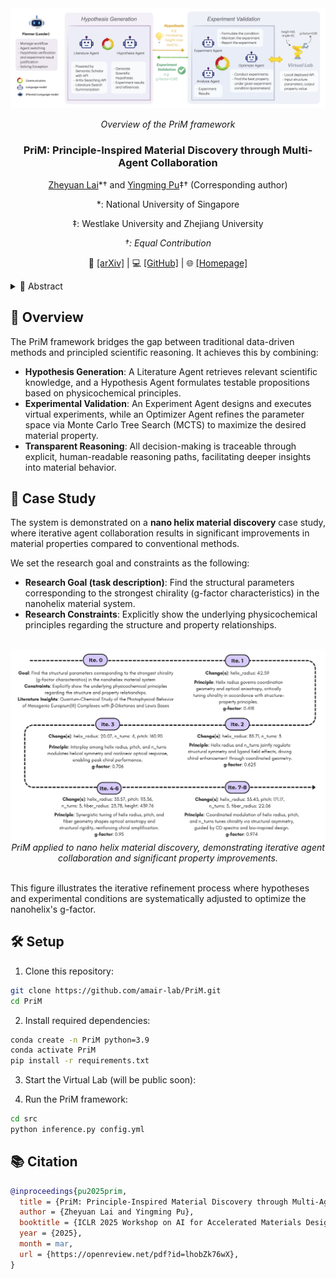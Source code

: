 <div align="center">

<div align="center">
 <img src="assets/schema.png" alt="Scalability" style="display:block; margin-left:auto; margin-right:auto;">
   <br>
  <em>
      Overview of the PriM framework
  </em>
</div>

<h3>PriM: Principle-Inspired Material Discovery through Multi-Agent Collaboration</h3>


[Zheyuan Lai](https://zheyuanlai.github.io/)*† and [Yingming Pu](https://dandelionym.github.io/)‡† (Corresponding author)
 
*: National University of Singapore

‡: Westlake University and Zhejiang University

*†: Equal Contribution*

📄 [[arXiv]](https://arxiv.org/abs/2504.08810) | 💻 [[GitHub]](https://github.com/amair-lab/PriM) | 🌐 [[Homepage]](https://amair-lab.github.io/projects/PriM/)
</div>

<details>
<summary>📖 Abstract</summary>
Complex chemical space and limited knowledge scope with biases holds immense challenge for human scientists, yet in automated materials discovery. Existing intelligent methods relies more on numerical computation, leading to inefficient exploration and results with hard-interpretability. To bridge this gap, we introduce a principles-guided materials discovery workflow powered by language inferential multi-agent system (MAS). Our framework integrates automated hypothesis generation with experimental validation in a roundtable system of MAS, enabling systematic exploration while maintaining scientific rigor. Based on our framework, the case study of nano helix demonstrates higher materials exploration rate and property value while providing transparent reasoning pathways. This approach develops an automated-and-transparent paradigm for material discovery, with broad implications for rational design of functional materials.
</details>

## 👋 Overview
The PriM framework bridges the gap between traditional data-driven methods and principled scientific reasoning. It achieves this by combining:
- **Hypothesis Generation**: A Literature Agent retrieves relevant scientific knowledge, and a Hypothesis Agent formulates testable propositions based on physicochemical principles.
- **Experimental Validation**: An Experiment Agent designs and executes virtual experiments, while an Optimizer Agent refines the parameter space via Monte Carlo Tree Search (MCTS) to maximize the desired material property.
- **Transparent Reasoning**: All decision-making is traceable through explicit, human-readable reasoning paths, facilitating deeper insights into material behavior.

## 📑 Case Study
The system is demonstrated on a **nano helix material discovery** case study, where iterative agent collaboration results in significant improvements in material properties compared to conventional methods.

We set the research goal and constraints as the following:
- **Research Goal (task description)**: Find the structural parameters corresponding to the strongest chirality (g-factor characteristics) in the nanohelix material system.
- **Research Constraints**: Explicitly show the underlying physicochemical principles regarding the structure and property relationships.

<br>
<div align="center">
 <img src="assets/case_study.png" alt="Scalability" style="display:block; margin-left:auto; margin-right:auto;"
   <br>
  <em>
      PriM applied to nano helix material discovery, demonstrating iterative agent collaboration and significant property improvements.
  </em>
</div>
<br>

This figure illustrates the iterative refinement process where hypotheses and experimental conditions are systematically adjusted to optimize the nanohelix's g-factor. 

## 🛠 Setup

1. Clone this repository:
```bash
git clone https://github.com/amair-lab/PriM.git
cd PriM
```

2. Install required dependencies:
```bash
conda create -n PriM python=3.9
conda activate PriM
pip install -r requirements.txt
```

3. Start the Virtual Lab (will be public soon):

4. Run the PriM framework:
```bash
cd src
python inference.py config.yml
```

## 📚 Citation
```bibtex
@inproceedings{pu2025prim,
  title = {PriM: Principle-Inspired Material Discovery through Multi-Agent Collaboration},
  author = {Zheyuan Lai and Yingming Pu},
  booktitle = {ICLR 2025 Workshop on AI for Accelerated Materials Design},
  year = {2025},
  month = mar,
  url = {https://openreview.net/pdf?id=lhobZk76wX},
}
```
